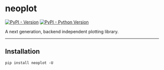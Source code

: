 # neoplot

[![PyPI - Version](https://img.shields.io/pypi/v/neoplot.svg)](https://pypi.org/project/neoplot)
[![PyPI - Python Version](https://img.shields.io/pypi/pyversions/neoplot.svg)](https://pypi.org/project/neoplot)

A next generation, backend independent plotting library.

-----

## Installation

```console
pip install neoplot -U
```
